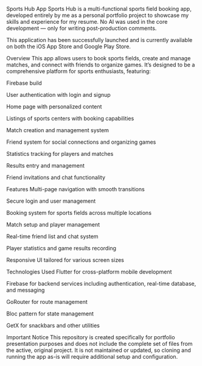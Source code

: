 Sports Hub App
Sports Hub is a multi-functional sports field booking app, developed entirely by me as a personal portfolio project to showcase my skills and experience for my resume. No AI was used in the core development — only for writing post-production comments.

This application has been successfully launched and is currently available on both the iOS App Store and Google Play Store.

Overview
This app allows users to book sports fields, create and manage matches, and connect with friends to organize games. It’s designed to be a comprehensive platform for sports enthusiasts, featuring:

Firebase build

User authentication with login and signup

Home page with personalized content

Listings of sports centers with booking capabilities

Match creation and management system

Friend system for social connections and organizing games

Statistics tracking for players and matches

Results entry and management

Friend invitations and chat functionality

Features
Multi-page navigation with smooth transitions

Secure login and user management

Booking system for sports fields across multiple locations

Match setup and player management

Real-time friend list and chat system

Player statistics and game results recording

Responsive UI tailored for various screen sizes

Technologies Used
Flutter for cross-platform mobile development

Firebase for backend services including authentication, real-time database, and messaging

GoRouter for route management

Bloc pattern for state management

GetX for snackbars and other utilities

Important Notice
This repository is created specifically for portfolio presentation purposes and does not include the complete set of files from the active, original project. It is not maintained or updated, so cloning and running the app as-is will require additional setup and configuration.

